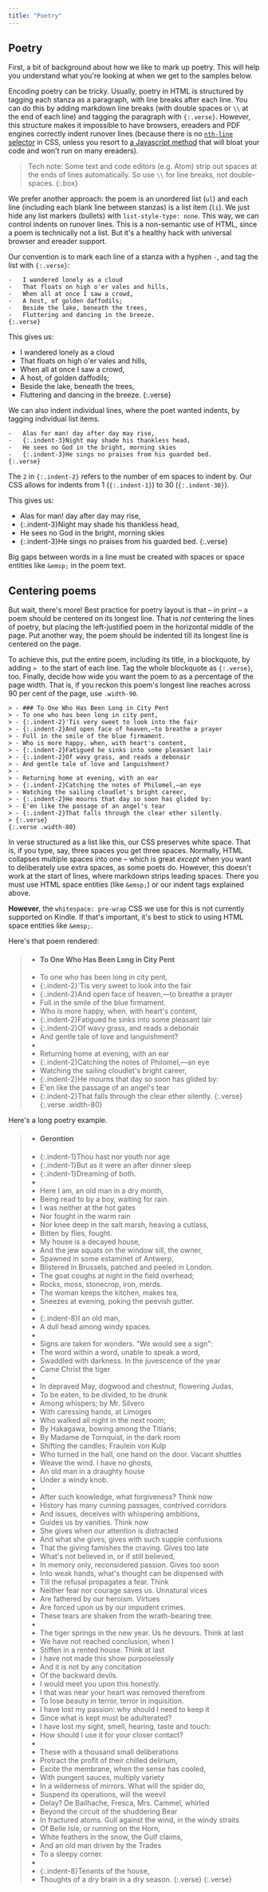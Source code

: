 ```yaml
---
title: "Poetry"
---
```


## Poetry

First, a bit of background about how we like to mark up poetry. This will help you understand what you're looking at when we get to the samples below.

Encoding poetry can be tricky. Usually, poetry in HTML is structured by tagging each stanza as a paragraph, with line breaks after each line. You can do this by adding markdown line breaks (with double spaces or `\\` at the end of each line) and tagging the paragraph with `{:.verse}`. However, this structure makes it impossible to have browsers, ereaders and PDF engines correctly indent runover lines (because there is no [`nth-line` selector](https://css-tricks.com/a-call-for-nth-everything/) in CSS, unless you resort to [a Javascript method](https://github.com/davatron5000/Lettering.js#letters-words-lines-and-more) that will bloat your code and won't run on many ereaders).

> Tech note: Some text and code editors (e.g. Atom) strip out spaces at the ends of lines automatically. So use `\\` for line breaks, not double-spaces.
{:.box}

We prefer another approach: the poem is an unordered list (`ul`) and each line (including each blank line between stanzas) is a list item (`li`). We just hide any list markers (bullets) with `list-style-type: none`. This way, we can control indents on runover lines. This is a non-semantic use of HTML, since a poem is technically not a list. But it's a healthy hack with universal browser and ereader support.

Our convention is to mark each line of a stanza with a hyphen `-`, and tag the list with `{:.verse}`:

~~~
-   I wandered lonely as a cloud
-   That floats on high o'er vales and hills,
-   When all at once I saw a crowd,
-   A host, of golden daffodils;
-   Beside the lake, beneath the trees,
-   Fluttering and dancing in the breeze.
{:.verse}
~~~

This gives us:

-   I wandered lonely as a cloud
-   That floats on high o'er vales and hills,
-   When all at once I saw a crowd,
-   A host, of golden daffodils;
-   Beside the lake, beneath the trees,
-   Fluttering and dancing in the breeze.
{:.verse}

We can also indent individual lines, where the poet wanted indents, by tagging individual list items.

~~~
-   Alas for man! day after day may rise,
-   {:.indent-3}Night may shade his thankless head,
-   He sees no God in the bright, morning skies
-   {:.indent-3}He sings no praises from his guarded bed.
{:.verse}
~~~

The `2` in `{:.indent-2}` refers to the number of em spaces to indent by. Our CSS allows for indents from 1 (`{:.indent-1}`) to 30 (`{:.indent-30}`).

This gives us:

-   Alas for man! day after day may rise,
-   {:.indent-3}Night may shade his thankless head,
-   He sees no God in the bright, morning skies
-   {:.indent-3}He sings no praises from his guarded bed.
{:.verse}

Big gaps between words in a line must be created with spaces or space entities like `&emsp;` in the poem text.

## Centering poems

But wait, there's more! Best practice for poetry layout is that – in print – a poem should be centered on its longest line. That is *not* centering the lines of poetry, but placing the left-justified poem in the horizontal middle of the page. Put another way, the poem should be indented till its longest line is centered on the page.

To achieve this, put the entire poem, including its title, in a blockquote, by adding `> ` to the start of each line. Tag the whole blockquote as `{:.verse}`, too. Finally, decide how wide you want the poem to as a percentage of the page width. That is, if you reckon this poem's longest line reaches across 90 per cent of the page, use `.width-90`.

~~~
> - ### To One Who Has Been Long in City Pent
> - To one who has been long in city pent,
> - {:.indent-2}'Tis very sweet to look into the fair
> - {:.indent-2}And open face of heaven,—to breathe a prayer
> - Full in the smile of the blue firmament.
> - Who is more happy, when, with heart's content,
> - {:.indent-2}Fatigued he sinks into some pleasant lair
> - {:.indent-2}Of wavy grass, and reads a debonair
> - And gentle tale of love and languishment?
> -    
> - Returning home at evening, with an ear
> - {:.indent-2}Catching the notes of Philomel,—an eye
> - Watching the sailing cloudlet's bright career,
> - {:.indent-2}He mourns that day so soon has glided by:
> - E'en like the passage of an angel's tear
> - {:.indent-2}That falls through the clear ether silently.
> {:.verse}
{:.verse .width-80}
~~~

In verse structured as a list like this, our CSS preserves white space. That is, if you type, say, three spaces you get three spaces. Normally, HTML collapses multiple spaces into one – which is great *except* when you want to deliberately use extra spaces, as some poets do. However, this doesn't work at the start of lines, where markdown strips leading spaces. There you must use HTML space entities (like `&emsp;`) or our indent tags explained above.

**However**, the `whitespace: pre-wrap` CSS we use for this is not currently supported on Kindle. If that's important, it's best to stick to using HTML space entities like `&emsp;`.

Here's that poem rendered:

> - #### To One Who Has Been Long in City Pent
> - To one who has been long in city pent,
> - {:.indent-2}'Tis very sweet to look into the fair
> - {:.indent-2}And open face of heaven,—to breathe a prayer
> - Full in the smile of the blue firmament.
> - Who is more happy, when, with heart's content,
> - {:.indent-2}Fatigued he sinks into some pleasant lair
> - {:.indent-2}Of wavy grass, and reads a debonair
> - And gentle tale of love and languishment?
> - 
> - Returning home at evening, with an ear
> - {:.indent-2}Catching the notes of Philomel,—an eye
> - Watching the sailing cloudlet's bright career,
> - {:.indent-2}He mourns that day so soon has glided by:
> - E'en like the passage of an angel's tear
> - {:.indent-2}That falls through the clear ether silently.
> {:.verse}
{:.verse .width-80}

Here's a long poetry example.

> - #### Gerontion
> - {:.indent-1}Thou hast nor youth nor age
> - {:.indent-1}But as it were an after dinner sleep
> - {:.indent-1}Dreaming of both.
> - 
> - Here I am, an old man in a dry month,
> - Being read to by a boy, waiting for rain.
> - I was neither at the hot gates
> - Nor fought in the warm rain
> - Nor knee deep in the salt marsh, heaving a cutlass,
> - Bitten by flies, fought.
> - My house is a decayed house,
> - And the jew squats on the window sill, the owner,
> - Spawned in some estaminet of Antwerp,
> - Blistered in Brussels, patched and peeled in London.
> - The goat coughs at night in the field overhead;
> - Rocks, moss, stonecrop, iron, merds.
> - The woman keeps the kitchen, makes tea,
> - Sneezes at evening, poking the peevish gutter.
> - 
> - {:.indent-8}I an old man,
> - A dull head among windy spaces.
> - 
> - Signs are taken for wonders. "We would see a sign":
> - The word within a word, unable to speak a word,
> - Swaddled with darkness. In the juvescence of the year
> - Came Christ the tiger
> - 
> - In depraved May, dogwood and chestnut, flowering Judas,
> - To be eaten, to be divided, to be drunk
> - Among whispers; by Mr. Silvero
> - With caressing hands, at Limoges
> - Who walked all night in the next room;
> - By Hakagawa, bowing among the Titians;
> - By Madame de Tornquist, in the dark room
> - Shifting the candles; Fraulein von Kulp
> - Who turned in the hall, one hand on the door. Vacant shuttles
> - Weave the wind. I have no ghosts,
> - An old man in a draughty house
> - Under a windy knob.
> - 
> - After such knowledge, what forgiveness? Think now
> - History has many cunning passages, contrived corridors
> - And issues, deceives with whispering ambitions,
> - Guides us by vanities. Think now
> - She gives when our attention is distracted
> - And what she gives, gives with such supple confusions
> - That the giving famishes the craving. Gives too late
> - What's not believed in, or if still believed,
> - In memory only, reconsidered passion. Gives too soon
> - Into weak hands, what's thought can be dispensed with
> - Till the refusal propagates a fear. Think
> - Neither fear nor courage saves us. Unnatural vices
> - Are fathered by our heroism. Virtues
> - Are forced upon us by our impudent crimes.
> - These tears are shaken from the wrath-bearing tree.
> - 
> - The tiger springs in the new year. Us he devours. Think at last
> - We have not reached conclusion, when I
> - Stiffen in a rented house. Think at last
> - I have not made this show purposelessly
> - And it is not by any concitation
> - Of the backward devils.
> - I would meet you upon this honestly.
> - I that was near your heart was removed therefrom
> - To lose beauty in terror, terror in inquisition.
> - I have lost my passion: why should I need to keep it
> - Since what is kept must be adulterated?
> - I have lost my sight, smell, hearing, taste and touch:
> - How should I use it for your closer contact?
> - 
> - These with a thousand small deliberations
> - Protract the profit of their chilled delirium,
> - Excite the membrane, when the sense has cooled,
> - With pungent sauces, multiply variety
> - In a wilderness of mirrors. What will the spider do,
> - Suspend its operations, will the weevil
> - Delay? De Bailhache, Fresca, Mrs. Cammel, whirled
> - Beyond the circuit of the shuddering Bear
> - In fractured atoms. Gull against the wind, in the windy straits
> - Of Belle Isle, or running on the Horn,
> - White feathers in the snow, the Gulf claims,
> - And an old man driven by the Trades
> - To a sleepy corner.
> - 
> - {:.indent-8}Tenants of the house,
> - Thoughts of a dry brain in a dry season.
> {:.verse}
{:.verse}
